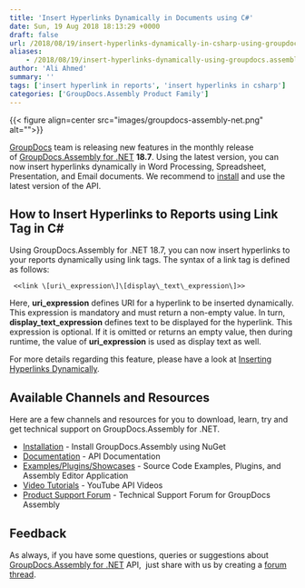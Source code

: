 ```yaml
---
title: 'Insert Hyperlinks Dynamically in Documents using C#'
date: Sun, 19 Aug 2018 18:13:29 +0000
draft: false
url: /2018/08/19/insert-hyperlinks-dynamically-in-csharp-using-groupdocs-assembly/
aliases:
    - /2018/08/19/insert-hyperlinks-dynamically-using-groupdocs.assembly-for-.net-18.7/
author: 'Ali Ahmed'
summary: ''
tags: ['insert hyperlink in reports', 'insert hyperlinks in csharp']
categories: ['GroupDocs.Assembly Product Family']
---
```




{{< figure align=center src="images/groupdocs-assembly-net.png" alt="">}}


[GroupDocs](https://www.groupdocs.com/) team is releasing new features in the monthly release of [GroupDocs.Assembly for .NET](https://products.groupdocs.com/assembly/net) **18.7**. Using the latest version, you can now insert hyperlinks dynamically in Word Processing, Spreadsheet, Presentation, and Email documents. We recommend to [install](https://www.nuget.org/packages/GroupDocs.Assembly/) and use the latest version of the API.

## How to Insert Hyperlinks to Reports using Link Tag in C#

Using GroupDocs.Assembly for .NET 18.7, you can now insert hyperlinks to your reports dynamically using link tags. The syntax of a link tag is defined as follows:

```
 <<link \[uri\_expression\]\[display\_text\_expression\]>>
```

Here, **uri\_expression** defines URI for a hyperlink to be inserted dynamically. This expression is mandatory and must return a non-empty value. In turn, **display\_text\_expression** defines text to be displayed for the hyperlink. This expression is optional. If it is omitted or returns an empty value, then during runtime, the value of **uri\_expression** is used as display text as well.

For more details regarding this feature, please have a look at [Inserting Hyperlinks Dynamically](https://docs.groupdocs.com/assembly/net/inserting-hyperlinks-dynamically/).

## Available Channels and Resources

Here are a few channels and resources for you to download, learn, try and get technical support on GroupDocs.Assembly for .NET.

*   [Installation](https://www.nuget.org/packages/GroupDocs.Assembly/ "GroupDocs.Assembly Nuget Package") - Install GroupDocs.Assembly using NuGet
*   [Documentation](https://docs.groupdocs.com/display/assemblynet/Getting+Started "Assembly API documentation") - API Documentation
*   [Examples/Plugins/Showcases](https://github.com/groupdocs-assembly/GroupDocs.Assembly-for-.NET/tree/master/Examples "How to use Assembly API") - Source Code Examples, Plugins, and Assembly Editor Application
*   [Video Tutorials](https://www.youtube.com/watch?v=7FfYiii_PcM&t=0s&list=PL25CTxMCj5vOzsaE9Rwjwd4-OwvdaWmJ8&index=2 "Assembly API YouTube Tutorials") - YouTube API Videos
*   [Product Support Forum](https://forum.groupdocs.com/c/assembly) - Technical Support Forum for GroupDocs Assembly

## Feedback

As always, if you have some questions, queries or suggestions about [GroupDocs.Assembly for .NET](https://products.groupdocs.com/assembly/net) API,  just share with us by creating a [forum thread](https://forum.groupdocs.com/c/assembly).




